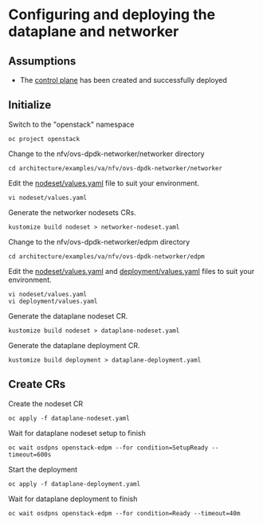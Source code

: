 # Configuring and deploying the dataplane and networker

## Assumptions

- The [control plane](control-plane.md) has been created and successfully deployed

## Initialize

Switch to the "openstack" namespace
```
oc project openstack
```
Change to the nfv/ovs-dpdk-networker/networker directory
```
cd architecture/examples/va/nfv/ovs-dpdk-networker/networker
```
Edit the [nodeset/values.yaml](networker/nodeset/values.yaml) file to suit
your environment.
```
vi nodeset/values.yaml
```
Generate the networker nodesets CRs.
```
kustomize build nodeset > networker-nodeset.yaml
```

Change to the nfv/ovs-dpdk-networker/edpm directory
```
cd architecture/examples/va/nfv/ovs-dpdk-networker/edpm
```
Edit the [nodeset/values.yaml](edpm/nodeset/values.yaml) and [deployment/values.yaml](edpm/deployment/values.yaml) files to suit 
your environment.
```
vi nodeset/values.yaml
vi deployment/values.yaml
```
Generate the dataplane nodeset CR.
```
kustomize build nodeset > dataplane-nodeset.yaml

```
Generate the dataplane deployment CR.
```
kustomize build deployment > dataplane-deployment.yaml
```

## Create CRs
Create the nodeset CR
```
oc apply -f dataplane-nodeset.yaml
```
Wait for dataplane nodeset setup to finish
```
oc wait osdpns openstack-edpm --for condition=SetupReady --timeout=600s
```

Start the deployment
```
oc apply -f dataplane-deployment.yaml
```

Wait for dataplane deployment to finish
```
oc wait osdpns openstack-edpm --for condition=Ready --timeout=40m
```
